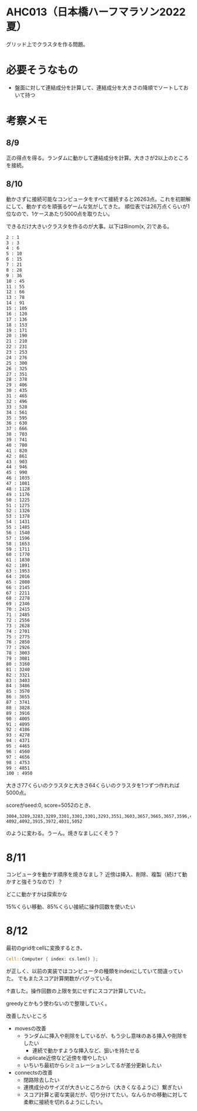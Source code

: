 # AHC013（日本橋ハーフマラソン2022夏）
グリッド上でクラスタを作る問題。

# 必要そうなもの
- 盤面に対して連結成分を計算して、連結成分を大きさの降順でソートしておいて持つ

# 考察メモ

## 8/9
正の得点を得る。ランダムに動かして連結成分を計算。大きさが2以上のところを接続。

## 8/10
動かさずに接続可能なコンピュータをすべて接続すると26263点。これを初期解にして、動かすのを頑張るゲームな気がしてきた。
順位表では26万点くらいが1位なので、1ケースあたり5000点を取りたい。

できるだけ大きいクラスタを作るのが大事。以下はBinom(x, 2)である。

```bash
2 : 1
3 : 3
4 : 6
5 : 10
6 : 15
7 : 21
8 : 28
9 : 36
10 : 45
11 : 55
12 : 66
13 : 78
14 : 91
15 : 105
16 : 120
17 : 136
18 : 153
19 : 171
20 : 190
21 : 210
22 : 231
23 : 253
24 : 276
25 : 300
26 : 325
27 : 351
28 : 378
29 : 406
30 : 435
31 : 465
32 : 496
33 : 528
34 : 561
35 : 595
36 : 630
37 : 666
38 : 703
39 : 741
40 : 780
41 : 820
42 : 861
43 : 903
44 : 946
45 : 990
46 : 1035
47 : 1081
48 : 1128
49 : 1176
50 : 1225
51 : 1275
52 : 1326
53 : 1378
54 : 1431
55 : 1485
56 : 1540
57 : 1596
58 : 1653
59 : 1711
60 : 1770
61 : 1830
62 : 1891
63 : 1953
64 : 2016
65 : 2080
66 : 2145
67 : 2211
68 : 2278
69 : 2346
70 : 2415
71 : 2485
72 : 2556
73 : 2628
74 : 2701
75 : 2775
76 : 2850
77 : 2926
78 : 3003
79 : 3081
80 : 3160
81 : 3240
82 : 3321
83 : 3403
84 : 3486
85 : 3570
86 : 3655
87 : 3741
88 : 3828
89 : 3916
90 : 4005
91 : 4095
92 : 4186
93 : 4278
94 : 4371
95 : 4465
96 : 4560
97 : 4656
98 : 4753
99 : 4851
100 : 4950
```

大きさ77くらいのクラスタと大きさ64くらいのクラスタを1つずつ作れれば5000点。

scoreがseed:0, score=5052のとき、
```
3004,3289,3283,3289,3301,3301,3301,3293,3551,3603,3657,3665,3657,3596,4056,4092,4078,4092,
4092,4092,3915,3972,4031,5052
```
のように変わる。うーん。焼きなましにくそう？

# 8/11
コンピュータを動かす順序を焼きなまし？
近傍は挿入、削除、複製（続けて動かすと強そうなので）？

どこに動かすかは探索かな

15%くらい移動、85%くらい接続に操作回数を使いたい

# 8/12
最初のgridをcellに変換するとき、
```Rust
Cell::Computer { index: cs.len() };
```
が正しく、以前の実装ではコンピュータの種類をindexにしていて間違っていた。
でもまたスコア計算関数がバグっている。

↑直した。操作回数の上限を気にせずにスコア計算していた。

greedyとかもう使わないので整理していく。

改善したいところ
- movesの改善
    - ランダムに挿入や削除をしているが、もう少し意味のある挿入や削除をしたい
        - 連続で動かすような挿入など、狙いを持たせる
    - duplicate近傍など近傍を増やしたい
    - いちいち最初からシミュレーションしてるが差分更新したい
- connectsの改善
    - 閉路除去したい
    - 連携成分のサイズが大きいところから（大きくなるように）繋ぎたい
    - スコア計算と密な実装だが、切り分けてたい。なんらかの移動に対して柔軟に接続を切れるようにしたい。
